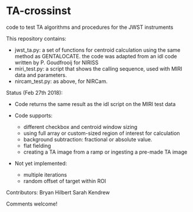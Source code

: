 # TA-crossinst
code to test TA algorithms and procedures for the JWST instruments

This repository contains:
- jwst_ta.py: a set of functions for centroid calculation using the same method as GENTALOCATE. the code was adapted from an idl code written by P. Goudfrooij for NIRISS
- miri_test.py: a script that shows the calling sequence, used with MIRI data and parameters.
- nircam_test.py: as above, for NIRCam.

Status (Feb 27th 2018):

- Code returns the same result as the idl script on the MIRI test data
- Code supports:
    * different checkbox and centroid window sizing
    * using full array or custom-sized region of interest for calculation
	* background subtraction: fractional or absolute value.
	* flat fielding
	* creating a TA image from a ramp or ingesting a pre-made TA image
   
- Not yet implemented:
    * multiple iterations
    * random offset of target within ROI
    

Contributors:
Bryan Hilbert
Sarah Kendrew

Comments welcome!



